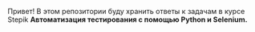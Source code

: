 Привет!
В этом репозитории буду хранить ответы к задачам в курсе Stepik
**Автоматизация тестирования с помощью Python и Selenium.**
